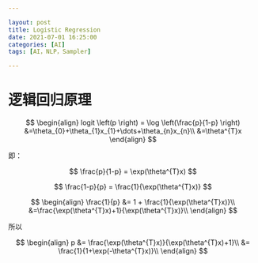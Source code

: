 ```yaml
---

layout: post
title: Logistic Regression
date: 2021-07-01 16:25:00
categories: [AI]
tags: [AI，NLP，Sampler]

---
```

# 逻辑回归原理

$$
\begin{align}
logit \left(p \right) = \log \left(\frac{p}{1-p} \right)
&=\theta_{0}+\theta_{1}x_{1}+\dots+\theta_{n}x_{n}\\
&=\theta^{T}x
\end{align}
$$

即：

$$
\frac{p}{1-p} = \exp(\theta^{T}x)
$$

$$
\frac{1-p}{p} = \frac{1}{\exp(\theta^{T}x)}
$$

$$
\begin{align}
\frac{1}{p} &= 1 + \frac{1}{\exp(\theta^{T}x)}\\
&=\frac{\exp(\theta^{T}x)+1}{\exp(\theta^{T}x)}\\
\end{align}
$$

所以

$$
\begin{align}
p
&= \frac{\exp(\theta^{T}x)}{\exp(\theta^{T}x)+1}\\
&= \frac{1}{1+\exp(-\theta^{T}x)}\\
\end{align}
$$


